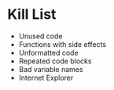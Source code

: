 Kill List
=========
* Unused code
* Functions with side effects
* Unformatted code
* Repeated code blocks
* Bad variable names
* Internet Explorer
